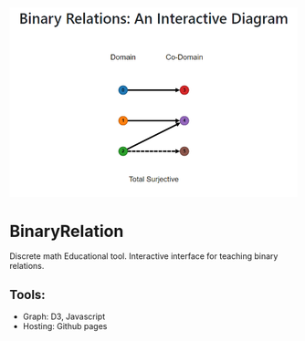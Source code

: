 <img src="sample.PNG" href="http://binaryrelations.ml/"></img>

# BinaryRelation
Discrete math Educational tool. Interactive interface for teaching binary relations.

## Tools:

- Graph: D3, Javascript
- Hosting: Github pages
